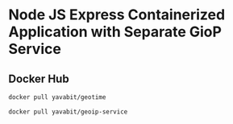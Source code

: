 # Node JS Express Containerized Application with Separate GioP Service

## Docker Hub

```bash
docker pull yavabit/geotime
```

```bash
docker pull yavabit/geoip-service
```
